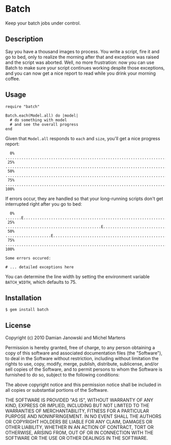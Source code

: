 Batch
=====

Keep your batch jobs under control.

Description
-----------

Say you have a thousand images to process. You write a script, fire it and go
to bed, only to realize the morning after that and exception was raised and the
script was aborted. Well, no more frustration: now you can use Batch to make
sure your script continues working despite those exceptions, and you can now
get a nice report to read while you drink your morning coffee.

Usage
-----

    require "batch"

    Batch.each(Model.all) do |model|
      # do something with model
      # and see the overall progress
    end

Given that `Model.all` responds to `each` and `size`, you'll get a nice
progress report:

      0% ...........................................................................
     25% ...........................................................................
     50% ...........................................................................
     75% ...........................................................................
    100%

If errors occur, they are handled so that your long-running scripts
don't get interrupted right after you go to bed:

      0% .......E...................................................................
     25% ..........................................E................................
     50% ....................E......................................................
     75% ...........................................................................
    100%

    Some errors occured:

    # ... detailed exceptions here

You can determine the line width by setting the environment variable
`BATCH_WIDTH`, which defaults to 75.

Installation
------------

    $ gem install batch

License
-------

Copyright (c) 2010 Damian Janowski and Michel Martens

Permission is hereby granted, free of charge, to any person
obtaining a copy of this software and associated documentation
files (the "Software"), to deal in the Software without
restriction, including without limitation the rights to use,
copy, modify, merge, publish, distribute, sublicense, and/or sell
copies of the Software, and to permit persons to whom the
Software is furnished to do so, subject to the following
conditions:

The above copyright notice and this permission notice shall be
included in all copies or substantial portions of the Software.

THE SOFTWARE IS PROVIDED "AS IS", WITHOUT WARRANTY OF ANY KIND,
EXPRESS OR IMPLIED, INCLUDING BUT NOT LIMITED TO THE WARRANTIES
OF MERCHANTABILITY, FITNESS FOR A PARTICULAR PURPOSE AND
NONINFRINGEMENT. IN NO EVENT SHALL THE AUTHORS OR COPYRIGHT
HOLDERS BE LIABLE FOR ANY CLAIM, DAMAGES OR OTHER LIABILITY,
WHETHER IN AN ACTION OF CONTRACT, TORT OR OTHERWISE, ARISING
FROM, OUT OF OR IN CONNECTION WITH THE SOFTWARE OR THE USE OR
OTHER DEALINGS IN THE SOFTWARE.
